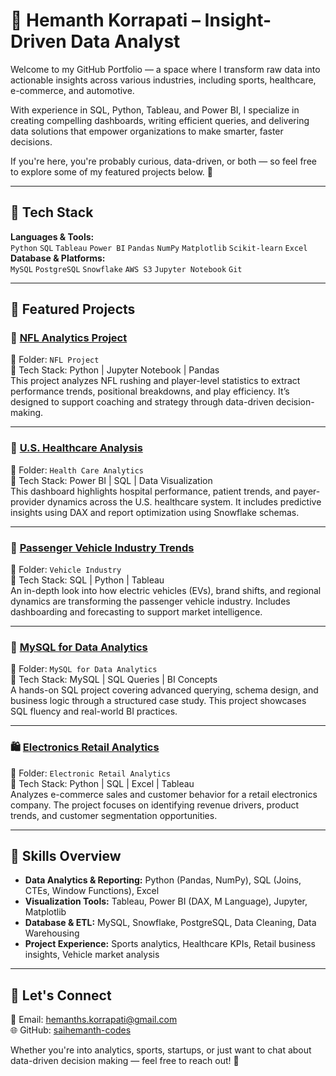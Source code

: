 # 🚀 Hemanth Korrapati – Insight-Driven Data Analyst

Welcome to my GitHub Portfolio — a space where I transform raw data into actionable insights across various industries, including sports, healthcare, e-commerce, and automotive.

With experience in SQL, Python, Tableau, and Power BI, I specialize in creating compelling dashboards, writing efficient queries, and delivering data solutions that empower organizations to make smarter, faster decisions.

If you're here, you're probably curious, data-driven, or both — so feel free to explore some of my featured projects below. 🚀

---

## 🧠 Tech Stack

**Languages & Tools:**  
`Python` `SQL` `Tableau` `Power BI` `Pandas` `NumPy` `Matplotlib` `Scikit-learn` `Excel`  
**Database & Platforms:**  
`MySQL` `PostgreSQL` `Snowflake` `AWS S3` `Jupyter Notebook` `Git`  

---

## 🚀 Featured Projects

### 🏈 [NFL Analytics Project](https://github.com/saihemanth-codes/Hemanth_K/tree/main/NFL%20Project)  
📁 Folder: `NFL Project`  
📌 Tech Stack: Python | Jupyter Notebook | Pandas  
This project analyzes NFL rushing and player-level statistics to extract performance trends, positional breakdowns, and play efficiency. It’s designed to support coaching and strategy through data-driven decision-making.

---

### 🏥 [U.S. Healthcare Analysis](https://github.com/saihemanth-codes/Hemanth_K/tree/main/Health%20Care%20Analytics)  
📁 Folder: `Health Care Analytics`  
📌 Tech Stack: Power BI | SQL | Data Visualization  
This dashboard highlights hospital performance, patient trends, and payer-provider dynamics across the U.S. healthcare system. It includes predictive insights using DAX and report optimization using Snowflake schemas.

---

### 🚗 [Passenger Vehicle Industry Trends](https://github.com/saihemanth-codes/Hemanth_K/tree/main/Vehicle%20Industry)  
📁 Folder: `Vehicle Industry`  
📌 Tech Stack: SQL | Python | Tableau  
An in-depth look into how electric vehicles (EVs), brand shifts, and regional dynamics are transforming the passenger vehicle industry. Includes dashboarding and forecasting to support market intelligence.

---

### 💾 [MySQL for Data Analytics](https://github.com/saihemanth-codes/Hemanth_K/tree/main/MySQL%20for%20Data%20Analytics)  
📁 Folder: `MySQL for Data Analytics`  
📌 Tech Stack: MySQL | SQL Queries | BI Concepts  
A hands-on SQL project covering advanced querying, schema design, and business logic through a structured case study. This project showcases SQL fluency and real-world BI practices.

---

### 🛍️ [Electronics Retail Analytics](https://github.com/saihemanth-codes/Hemanth_K/tree/main/Electronic%20Retail%20Analytics)  
📁 Folder: `Electronic Retail Analytics`  
📌 Tech Stack: Python | SQL | Excel | Tableau  
Analyzes e-commerce sales and customer behavior for a retail electronics company. The project focuses on identifying revenue drivers, product trends, and customer segmentation opportunities.

---

## 🧰 Skills Overview

- **Data Analytics & Reporting:** Python (Pandas, NumPy), SQL (Joins, CTEs, Window Functions), Excel
- **Visualization Tools:** Tableau, Power BI (DAX, M Language), Jupyter, Matplotlib
- **Database & ETL:** MySQL, Snowflake, PostgreSQL, Data Cleaning, Data Warehousing
- **Project Experience:** Sports analytics, Healthcare KPIs, Retail business insights, Vehicle market analysis

---

## 🤝 Let's Connect

📧 Email: hemanths.korrapati@gmail.com  
🌐 GitHub: [saihemanth-codes](https://github.com/saihemanth-codes)  

Whether you're into analytics, sports, startups, or just want to chat about data-driven decision making — feel free to reach out! 🚀
